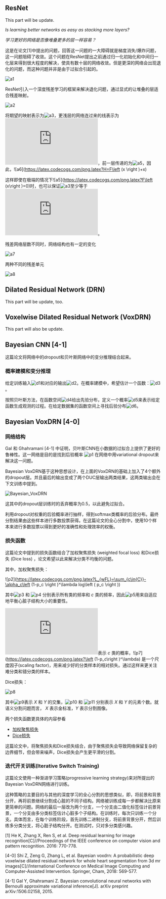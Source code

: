 ## ResNet

This part will be update.

 _Is learning better networks as easy as stacking more layers?_

 _学习更好的网络是否像堆叠更多的层一样容易？_

这是在论文[1]中提出的问题，回答这一问题的一大障碍就是梯度消失\/爆炸问题，这一问题阻碍了收敛。这个问题在ResNet提出之前通过归一化初始化和中间归一化层来得到很大程度的解决，使具有数十层的网络收敛。但是更深的网络会出现退化的问题，而这种问题并非是由于过拟合引起的。

![a1](../image/degradation.png)

ResNet引入一个深度残差学习的框架来解决退化问题，通过显式的让堆叠的层适合残差映射。

![a2](../image/resblock.png)

将期望的映射表示为![a3](https://latex.codecogs.com/png.latex?H\left (x\right ))，更浅层的网络连过来的线表示为![a4](https://latex.codecogs.com/png.latex?x)，前一层传递的为![a5](https://latex.codecogs.com/png.latex?F\left (x\right ))，因此，![a6](https://latex.codecogs.com/png.latex?H=F\left (x \right )+x)

这样即使在极端的情况下![a5](https://latex.codecogs.com/png.latex?F\left (x\right )=0)时，也可以保证![a3](https://latex.codecogs.com/png.latex?H\left (x\right ))至少等于![a4](https://latex.codecogs.com/png.latex?x)。

残差网络层数不同时，网络结构也有一定的变化

![a7](../image/resnet.png)

两种不同的残差单元

![a8](../image/ressubblock.png)



## Dilated Residual Network (DRN)

This part will be update, too.


## Voxelwise Dilated Residual Network (VoxDRN)

This part will also be update.


## Bayesian CNN [4-1]

这篇论文将网络中的dropout和贝叶斯网络中的变分推理结合起来。

### 概率建模和变分推理

给定训练输入![d1](https://latex.codecogs.com/png.latex?{\mathbf{x}_1,\cdots,\mathbf{x}_N})和对应的输出![d2](https://latex.codecogs.com/png.latex?{\mathbf{y}_1,\cdots,\mathbf{y}_N})。在概率建模中，希望估计一个函数：![d3](https://latex.codecogs.com/png.latex?\mathbf{y}=\mathbf{f}\left (\mathbf{x}\right ))。

按照贝叶斯方法，在函数空间![d4](https://latex.codecogs.com/png.latex?p\left (\mathbf{f}\right ))给出先验分布，定义一个概率![d5](https://latex.codecogs.com/png.latex?p\left ( \mathbf{Y}\mid\mathbf{f},\mathbf{X} \right ))来表示给定函数生成观测的过程。在给定数据集的函数空间上寻找后验分布![d6](https://latex.codecogs.com/png.latex?p\left ( \mathbf{f}\mid\mathbf{X},\mathbf{Y} \right ))。




## Bayesian VoxDRN [4-0]


### 网络结构

Gal 和 Ghahramani [4-1] 中证明，贝叶斯CNN在小数据的过拟合上提供了更好的鲁棒性。这一网络是目的是找到后验概率 ![p1](https://latex.codecogs.com/png.latex?p(\mathbf{W}\mid\mathbf{X},\mathbf{Y})) 在网络中用variational dropout来解决这一问题。

Bayesian VoxDRN基于这种思想设计，在上面的VoxDRN的基础上加入了4个额外的dropout层。并且最后的输出变成了两个DUC层输出两类结果，这两类输出会在下文训练中提到。

![Bayesian_VoxDRN](../image/Bayesian_VoxDRN.png)

这其中的dropout层训练时的丢弃概率为0.5，以此避免过拟合。

利用dropout对权重的后验概率进行抽样，得到softmax类概率的后验分布。最终分割结果由这些样本进行多数投票获得。在这篇论文的全心分割中，使用10个样本来进行多数投票以得到更好的准确性和处理效率的权衡。

### 损失函数

这篇论文中提到的损失函数结合了加权聚焦损失 (weighted focal loss) 和Dice损失 (Dice loss) ，论文希望以此来解决分类不均衡的问题。

其中，加权聚焦损失：

![p2](https://latex.codecogs.com/png.latex?L_{wFL}=\sum_{c\in{C}}-\alpha_c\left (1-p_c \right )^\lambda log\left ( p_c \right ))

其中![p3](https://latex.codecogs.com/png.latex?\vert\mathit{X}\vert) 和 ![p4](https://latex.codecogs.com/png.latex?\vert\mathit{X}_c\vert) 分别表示所有类的频率和 _c_ 类的频率，因此![p5](https://latex.codecogs.com/png.latex?\alpha_c=1-\frac{\vert\mathit{X}_c\vert}{\vert\mathit{X}\vert})用来自适应地平衡心脏子结构大小的重要性。

![p6](https://latex.codecogs.com/png.latex?p_c)表示 _c_ 类的概率，![p7](https://latex.codecogs.com/png.latex?\left (1-p_c\right )^\lambda) 是一个尺度因子(scaling factor)，用来减少好的分类样本的相对损失。通过这样来更关注难分类和错分类的样本。

Dice损失：

![p8](https://latex.codecogs.com/png.latex?L_{dice}=1-\frac{2\vert\mathit{X}\cap\mathit{Y}\vert}{\vert\mathit{X}\vert+\vert\mathit{Y}\vert})

其中![p9](https://latex.codecogs.com/png.latex?\vert\mathit{X}\cap\mathit{Y}\vert)表示 _X_ 和 _Y_ 的交集，![p10](https://latex.codecogs.com/png.latex?\vert\mathit{X}\vert) 和 ![p11](https://latex.codecogs.com/png.latex?\vert\mathit{Y}\vert) 分别表示 _X_ 和 _Y_ 的元素个数。就语义分割问题而言， _X_ 表示金标准，_Y_ 表示分割图像。

两个损失函数更具体的内容参看
- [加权聚焦损失](../Loss_function/focal_loss)
- [Dice损失](../Loss_function/dice_loss)

这篇论文中，将聚焦损失和Dice损失结合，由于聚焦损失会导致网络保留复杂的边界细节，但会带来噪声，Dice损失会产生更平滑的分割。


### 迭代开关训练(Iterative Switch Training)

这篇论文使用一种渐进学习策略(progressive learning strategy)来对所提出的Bayesian VoxDRN网络进行训练。

这种策略的主要目的与其他的深度学习的全心分割的思想类似，即，将前景和背景分开，再将前景继续分割成心脏的不同子结构。网络被训练成每一步都解决比原来更简单的问题。网络的最后一层改为两个分支，一个分支由二值化标签估计前景背景，一个分支由多分类标签估计心脏多个子结构。在训练时，每次只训练一个分支。具体而言，在每个训练阶段，首先训练二进制分支，将前景背景分开，然后训练多分类分支，将心脏子结构分开。在测试时，只对多分类感兴趣。



[1] He K, Zhang X, Ren S, et al. Deep residual learning for image recognition[C]//Proceedings of the IEEE conference on computer vision and pattern recognition. 2016: 770-778.

[4-0] Shi Z, Zeng G, Zhang L, et al. Bayesian voxdrn: A probabilistic deep voxelwise dilated residual network for whole heart segmentation from 3d mr images[C]//International Conference on Medical Image Computing and Computer-Assisted Intervention. Springer, Cham, 2018: 569-577.

[4-1] Gal Y, Ghahramani Z. Bayesian convolutional neural networks with Bernoulli approximate variational inference[J]. arXiv preprint arXiv:1506.02158, 2015.
